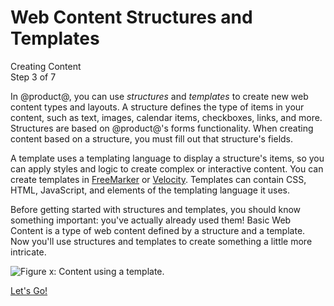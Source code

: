# Web Content Structures and Templates [](id=web-content-structures-and-templates)

<div class="learn-path-step">
    <p>Creating Content<br>Step 3 of 7</p>
</div>

In @product@, you can use *structures* and *templates* to create new web content 
types and layouts. A structure defines the type of items in your content, such 
as text, images, calendar items, checkboxes, links, and more. Structures are 
based on @product@'s forms functionality. When creating content based on a 
structure, you must fill out that structure's fields. 

A template uses a templating language to display a structure's items, so you can
apply styles and logic to create complex or interactive content. You can create
templates in [FreeMarker](http://freemarker.org/) or
[Velocity](http://velocity.apache.org/). Templates can contain CSS, HTML,
JavaScript, and elements of the templating language it uses. 

Before getting started with structures and templates, you should know something 
important: you've actually already used them! Basic Web Content is a type of web
content defined by a structure and a template. Now you'll use structures and
templates to create something a little more intricate. 

![Figure x: Content using a template.](../../../../images/001-content-template-example.png)

<a class="go-link btn btn-primary" href="/discover/portal/-/knowledge_base/7-1/creating-structures">Let's Go!<span class="icon-circle-arrow-right"></span></a>

